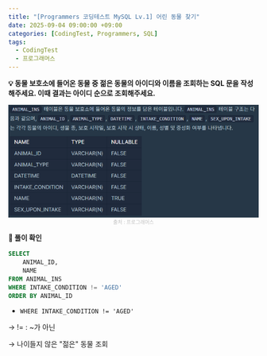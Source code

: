 ```yaml
---
title: "[Programmers 코딩테스트 MySQL Lv.1] 어린 동물 찾기"
date: 2025-09-04 09:00:00 +09:00
categories: [CodingTest, Programmers, SQL]
tags:
  - CodingTest
  - 프로그래머스
---
```


**💡 동물 보호소에 들어온 동물 중 젊은 동물의 아이디와 이름을 조회하는 SQL 문을 작성해주세요. 이때 결과는 아이디 순으로 조회해주세요.**

<img src="/assets/img/CodingTest/SQL/4.png" align="center" alt="sql4">
<figcaption align="center" style="color:silver; font-size:10px; margin-top:1px;">출처 : 프로그래머스</figcaption>

**📍 풀이 확인**

```sql
SELECT
    ANIMAL_ID,
    NAME
FROM ANIMAL_INS
WHERE INTAKE_CONDITION != 'AGED'
ORDER BY ANIMAL_ID
```

- `WHERE INTAKE_CONDITION != 'AGED'`

→ != : ~가 아닌

→ 나이들지 않은 "젊은" 동물 조회